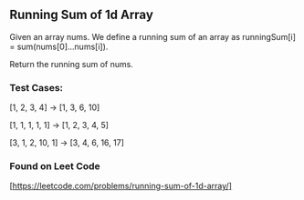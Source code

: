 ## Running Sum of 1d Array

Given an array nums. We define a running sum of an array as runningSum[i] = sum(nums[0]…nums[i]).

Return the running sum of nums.

### Test Cases:

[1, 2, 3, 4] -> [1, 3, 6, 10]

[1, 1, 1, 1, 1] -> [1, 2, 3, 4, 5]

[3, 1, 2, 10, 1] -> [3, 4, 6, 16, 17]


### Found on Leet Code
[https://leetcode.com/problems/running-sum-of-1d-array/]